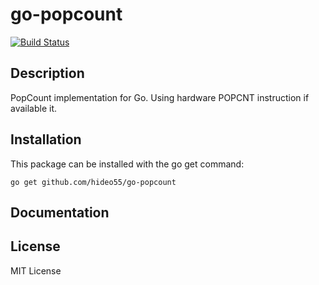 go-popcount
===========

[![Build Status](https://travis-ci.org/hideo55/go-popcount.svg?branch=master)](https://travis-ci.org/hideo55/go-popcount)

Description
------------

PopCount implementation for Go. Using hardware POPCNT instruction if available it.

Installation
------------

This package can be installed with the go get command:

    go get github.com/hideo55/go-popcount

Documentation
-------------



License
-----------

MIT License
